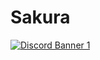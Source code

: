 # Sakura

[![Discord Banner 1](https://discordapp.com/api/guilds/974985379344175215/widget.png?style=banner2)](https://discord.gg/d8uwpJyUsK)

